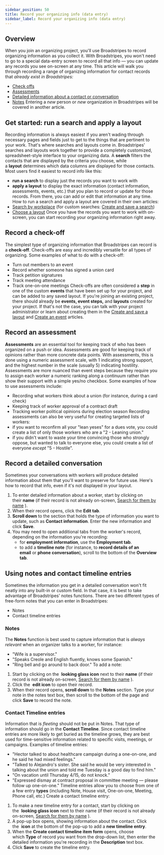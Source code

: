 ```yaml
---
sidebar_position: 50
title: Record your organizing info (data entry)
sidebar_label: Record your organizing info (data entry)
---
```


## Overview
When you join an organizing project, you'll use Broadstripes to record organizing information as you collect it.
With Broadstripes, you won't need to go to a special data-entry screen to record all that info — you can update any records you see on-screen at any time.
This article will walk you through recording a range of organizing information for contact records that _already exist in Broadstripes:_
- [Check offs](https://help.broadstripes.com/help-articles/using-broadstripes/get-started/record-your-organizing-info#section-record-a-check-off)
- [Assessments](https://help.broadstripes.com/help-articles/using-broadstripes/get-started/record-your-organizing-info#section-record-an-assessment)
- [Detailed information about a contact or conversation](https://help.broadstripes.com/help-articles/using-broadstripes/get-started/record-your-organizing-info#section-record-a-detailed-conversation)
- [Notes](https://help.broadstripes.com/help-articles/using-broadstripes/get-started/record-your-organizing-info#section-using-notes-and-contact-timeline-entries)
Entering a _new_ person or _new_ organization in Broadstripes will be covered in another article.
## Get started: run a search and apply a layout
Recording information is always easiest if you aren't wading through necessary pages and fields just to get to the things that are pertinent to your work. That's where searches and layouts come in. Broadstripes' searches and layouts work together to provide a completely customized, spreadsheet-style interface to your organizing data.
A **search** filters the contacts that are displayed by the criteria you choose, while a **layout** determines which data columns are displayed for those contacts.
Most users find it easiest to record info like this:
- **run a search** to display just the records you want to work with
- **apply a layout** to display the exact information (contact information, assessments, events, etc.) that you plan to record or update for those records. From there, you can add or edit that information at any time.
How to run a search and apply a layout are covered in their own articles:
- [Search by workplace](https://help.broadstripes.com/help-articles/using-broadstripes/search/search-by-workplace/) (for custom searches: [Create and save a search](https://help.broadstripes.com/help-articles/using-broadstripes/customize/create-and-save-a-search/))
- [Choose a layout](https://help.broadstripes.com/help-articles/using-broadstripes/get-started/choose-a-layout/)
Once you have the records you want to work with on-screen, you can start recording your organizing information right away.
## Record a check-off
The simplest type of organizing information that Broadstripes can record is a **check-off**. Check-offs are easy and incredibly versatile for all types of organizing. Some examples of what to do with a check-off:
- Turn out members to an event
- Record whether someone has signed a union card
- Track petition signatures
- Track meeting attendance
- Track one-on-one meetings
Check-offs are often considered a **step** in one of the custom **events** that have been set up for your project, and can be added to any saved layout. If you're joining an existing project, there should already be **events, event steps,** and **layouts** created for your project. If that's not the case, you can talk with your project administrator or learn about creating them in the [Create and save a layout](https://help.broadstripes.com/help-articles/using-broadstripes/customize/save-a-layout/) and [Create an event](https://help.broadstripes.com/help-articles/using-broadstripes/customize/create-events-to-track-goals/) articles.
## Record an assessment
**Assessments** are an essential tool for keeping track of who has been organized on a push or idea.
Assessments are good for keeping track of opinions rather than more concrete data points. With assessments, this is done using a numeric assessment scale, with 1 indicating strong support, and the highest number in the scale (usually 5) indicating hostility. Assessments are more nuanced than event steps because they require you to assign each worker a numeric ranking along a continuum rather than show their support with a simple yes/no checkbox.
Some examples of how to use assessments include:
- Recording what workers think about a union (for instance, during a card check)
- Keeping track of worker approval of a contract draft
- Tracking worker political opinions during election season
Recording assessments can also be very useful for creating targeted lists of workers:
- if you want to reconfirm all your "lean yeses" for a dues vote, you could create a list of only those workers who are a "2 - Leaning union."
- if you didn't want to waste your time convincing those who strongly oppose, but wanted to talk to everyone else, you could create a list of everyone _except_ "5 - Hostile".
## Record a detailed conversation
Sometimes your conversations with workers will produce detailed information about them that you'll want to preserve for future use. Here's how to record that info, even if it's not displayed in your layout.
1. To enter detailed information about a worker, start by clicking on their **name** (if their record is not already on-screen, [Search for them by name](https://help.broadstripes.com/help-articles/using-broadstripes/search/search-by-name/) ).
1. When their record opens, click the **Edit tab**.
1. **Scroll down** to the section that holds the type of information you want to update, such as **Contact information**. Enter the new information and click **Save**.
2. You may need to open additional tabs from the worker's record, depending on the information you're recording:
    - for **employment information**, use the **Employment tab**.
    - to add a **timeline note** (for instance, to **record details of an email** or **phone conversation**), scroll to the bottom of the **Overview tab**.
## Using notes and contact timeline entries
Sometimes the information you get in a detailed conversation won't fit neatly into any built-in or custom field. In that case, it is best to take advantage of Broadstripes' notes functions. There are two different types of free-form notes that you can enter in Broadstripes:
- Notes
- Contact timeline entries
### Notes
The **Notes** function is best used to capture information that is _always relevant_ when an organizer talks to a worker, for instance:
- "Wife is a supervisor."
- "Speaks Creole and English fluently, knows some Spanish."
- "Ring bell and go around to back door."
To add a note:
1. Start by clicking on the  **looking glass icon** next to their **name** (if their record is not already on-screen, [Search for them by name](https://help.broadstripes.com/help-articles/using-broadstripes/search/search-by-name/) ).
2. Click the  **edit icon** to open their record.
1. When their record opens, **scroll down** to the **Notes** section. Type your note in the notes text box, then scroll to the bottom of the page and click **Save** to record the note.
### Contact Timeline entries
Information that is _fleeting_ should not be put in Notes. That type of information should go in the **Contact Timeline**. Since contact timeline entries are more likely to get buried as the timeline grows, they are best used for time-sensitive information related to specific visits, meetings, or campaigns.
Examples of timeline entries:
- "Hector talked to about healthcare campaign during a one-on-one, and he said he had mixed feelings."
- "Talked to Alejandro's sister. She said he would be very interested in talking about the union and told me Tuesday is a good day to find him."
- "On vacation until Thursday 4/15, do not knock."
- "Expressed dismay at contract proposal in committee meeting — please follow up one-on-one."
Timeline entries allow you to choose from one of a few entry **types** (including Note, House visit, One-on-one, Meeting, Phone call, etc.)
Create a contact timeline entry:
1. To make a new timeline entry for a contact, start by clicking on the  **looking glass icon** next to their name (if their record is not already on-screen, [Search for them by name](https://help.broadstripes.com/help-articles/using-broadstripes/search/search-by-name/) ).
2. A pop-up box opens, showing information about the contact. Click the  **icon** at the bottom of the pop-up to add a **new timeline entry**.
1. When the **Create contact timeline item form** opens, choose which **Type** of record you want from the drop-down list, then enter the detailed information you're recording in the **Description** text box.
1. Click **Save** to create the timeline entry.